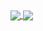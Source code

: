 <a href="#">
  <img align="center" src="https://github-readme-stats.vercel.app/api?username=rafaelpapastamatiou&count_private=true&show_icons=true&theme=merko" />
</a>
<a href="#">
  <img align="center" src="https://github-readme-stats.vercel.app/api/top-langs/?username=rafaelpapastamatiou&layout=compact&theme=merko" />
</a>
